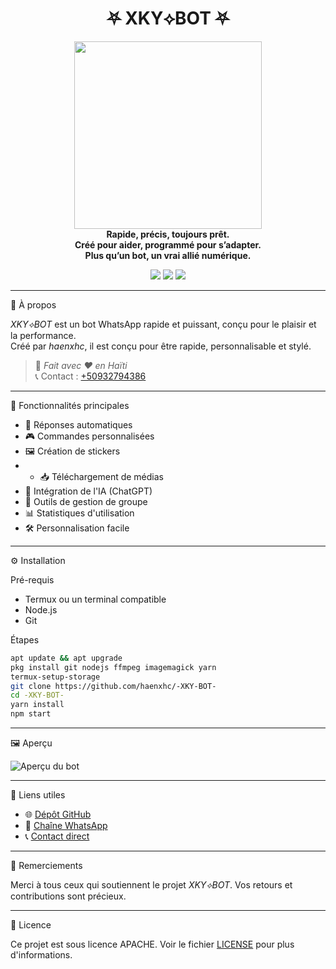 <h1 align="center">⛧ XKY⟡BOT ⛧</h1>

<p align="center">
  <img src="https://files.catbox.moe/l19pwj.jpg" width="300"/><br>
  <b>Rapide, précis, toujours prêt.<br>
  Créé pour aider, programmé pour s’adapter.<br>
  Plus qu’un bot, un vrai allié numérique.</b>
</p>

<p align="center">
  <a href="https://github.com/haenxhc/-XKY-BOT-"><img src="https://img.shields.io/github/stars/haenxhc/-XKY-BOT-?style=flat-square&color=yellow"></a>
  <a href="https://github.com/haenxhc/-XKY-BOT-/fork"><img src="https://img.shields.io/github/forks/haenxhc/-XKY-BOT-?style=flat-square&color=lightblue"></a>
  <a href="https://whatsapp.com/channel/0029VbB98P7Fy72Ca6xIL736"><img src="https://img.shields.io/badge/WhatsApp-Channel-25D366?style=flat-square&logo=whatsapp"></a>
</p>

---

📌 À propos

*XKY⟡BOT* est un bot WhatsApp rapide et puissant, conçu pour le plaisir et la performance.  
Créé par *haenxhc*, il est conçu pour être rapide, personnalisable et stylé.

> 🧠 *Fait avec ❤️ en Haïti*  
> 📞 Contact : [+50932794386](https://wa.me/50932794386)

---

🚀 Fonctionnalités principales

- 🤖 Réponses automatiques
- 🎮 Commandes personnalisées
- 🖼️ Création de stickers
- - 📥 Téléchargement de médias
- 🧠 Intégration de l'IA (ChatGPT)
- 🔧 Outils de gestion de groupe
- 📊 Statistiques d'utilisation
- 🛠️ Personnalisation facile

---

⚙️ Installation

Pré-requis

- Termux ou un terminal compatible
- Node.js
- Git

Étapes

```bash
apt update && apt upgrade
pkg install git nodejs ffmpeg imagemagick yarn
termux-setup-storage
git clone https://github.com/haenxhc/-XKY-BOT-
cd -XKY-BOT-
yarn install
npm start
```

---

🖼️ Aperçu

![Aperçu du bot](https://files.catbox.moe/l19pwj.jpg)

---

📣 Liens utiles

- 🌐 [Dépôt GitHub](https://github.com/haenxhc/-XKY-BOT-)
- 📱 [Chaîne WhatsApp](https://whatsapp.com/channel/0029VbB98P7Fy72Ca6xIL736)
- 📞 [Contact direct](https://wa.me/50932794386)

---

🙏 Remerciements

Merci à tous ceux qui soutiennent le projet *XKY⟡BOT*. Vos retours et contributions sont précieux.

---

📄 Licence

Ce projet est sous licence APACHE. Voir le fichier [LICENSE](LICENSE) pour plus d'informations.
```
